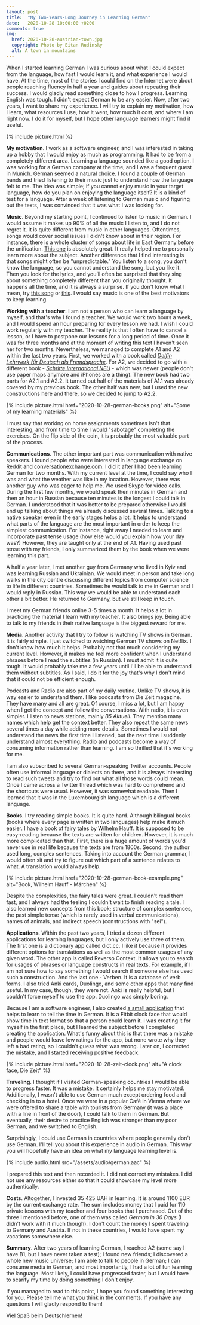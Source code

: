 ```yaml
---
layout: post
title:  "My Two-Years-Long Journey in Learning German"
date:   2020-10-28 10:00:00 +0200
comments: true
img:
  href: 2020-10-28-austrian-town.jpg
  copyright: Photo by Eitan Rudinsky
  alt: A town in mountains
---
```

When I started learning German I was curious about what I could expect from
the language, how fast I would learn it, and what experience I would have.
At the time, most of the stories I could find on the Internet were about people
reaching fluency in half a year and guides about repeating their success.
I would gladly read something close to how I progress. Learning English was
tough. I didn't expect German to be any easier. Now, after two years, I want to
share my experience. I will try to explain my motivation, how I learn, what
resources I use, how it went, how much it cost, and where I am right now. I do
it for myself, but I hope other language learners might find it useful.

{% include picture.html %}

**My motivation**. I work as a software engineer, and I was interested in
taking up a hobby that I would enjoy as much as programming. It had to be from
a completely different area. Learning a language sounded like a good option.
I was working for a German company at the time, and I was a frequent guest
in Munich. German seemed a natural choice. I found a couple of German bands
and tried listening to their music just to understand how the language felt
to me. The idea was simple; if you cannot enjoy music in your target language,
how do you plan on enjoying the language itself? It is a kind of test for a
language. After a week of listening to German music and figuring out the
texts, I was convinced that it was what I was looking for.

**Music**. Beyond my starting point, I continued to listen to music in German.
I would assume it makes up 90% of all the music I listen to, and I do not
regret it. It is quite different from music in other languages. Oftentimes,
songs would cover social issues I didn't know about in their region. For
instance, there is a whole cluster of songs about life in East Germany before
the unification. [This one](https://www.youtube.com/watch?v=UIE8uHNUeRA)
is absolutely great. It really helped me to personally learn more about the
subject. Another difference that I find interesting is that songs might often
be "unpredictable." You listen to a song, you don't know the language, so you
cannot understand the song, but you like it. Then you look for the lyrics, and
you’ll often be surprised that they sing about something completely different
than you originally thought. It happens all the time, and it is always
a surprise. If you don't know what I mean, try 
[this song](https://www.youtube.com/watch?v=wkv64uLyEN0) or
[this](https://www.youtube.com/watch?v=xREl_68O-mw). I would say
music is one of the best motivators to keep learning.

**Working with a teacher**. I am not a person who can learn a language by
myself, and that's why I found a teacher. We would work two hours a week, and
I would spend an hour preparing for every lesson we had. I wish I could work
regularly with my teacher. The reality is that I often have to cancel a
lesson, or I have to postpone our lessons for a long period of time. Once it 
was for three months and at the moment of writing this text I haven't seen her
for two months. Nevertheless, we managed to complete A1 and A2 within the last
two years. First, we worked with a book called
[*Delfin Lehrwerk für Deutsch als Fremdsprache*](https://shop.hueber.de/en/sprache-unterrichten/deutsch-als-fremdsprache-daf-daz/lehrwerk/delfin-3bdg-ausg-teil-1.html).
For A2, we decided to go with a different book - 
[*Schritte International NEU*](https://shop.hueber.de/en/schritte-int-neu-4-kb-ab-cd-z-ab.html) -
which was newer (people don't use paper maps anymore and iPhones are a thing).
The new book had two parts for A2.1 and A2.2. It turned out half of the materials
of A1.1 was already covered by my previous book. The other half was new, but
I used the new constructions here and there, so we decided to jump to A2.2.
                                                    
{% 
  include picture.html 
  href="2020-10-28-german-books.png" 
  alt="Some of my learning materials"
%}

I must say that working on home assignments sometimes isn't that interesting,
and from time to time I would "sabotage" completing the exercises. On the
flip side of the coin, it is probably the most valuable part of the process.

**Communications**. The other important part was communication with
native speakers. I found people who were interested in language exchange
on Reddit and [conversationexchange.com](https://conversationexchange.com).
I did it after I had been learning German for two months. With my current
level at the time, I could say who I was and what the weather was like in my
location. However, there was another guy who was eager to help me. We used
Skype for video calls. During the first few months, we would speak then minutes
in German and then an hour in Russian because ten minutes is the longest I
could talk in German. I understood that it was better to be prepared otherwise
I would end up talking about things we already discussed several times.
Talking to a native speaker even in the early stages helps a lot. It helps to
understand what parts of the language are the most important in order to keep
the simplest communication. For instance, right away I needed to learn and
incorporate past tense usage (how else would you explain how your day was?)
However, they are taught only at the end of A1. Having used past tense with my
friends, I only summarized them by the book when we were learning this part.

A half a year later, I met another guy from Germany who lived in Kyiv
and was learning Russian and Ukrainian. We would meet in person and take
long walks in the city centre discussing different topics from computer
science to life in different countries. Sometimes he would talk to me in
German and I would reply in Russian. This way we would be able to understand
each other a bit better. He returned to Germany, but we still keep in touch.

I meet my German friends online 3-5 times a month. It helps a lot in
practicing the material I learn with my teacher. It also brings joy. Being
able to talk to my friends in their native language is the biggest
reward for me.

**Media**. Another activity that I try to follow is watching TV shows in
German. It is fairly simple. I just switched to watching German TV shows
on Netflix. I don't know how much it helps. Probably not that much
considering my current level. However, it makes me feel more confident
when I understand phrases before I read the subtitles (in Russian). I must
admit it is quite tough. It would probably take me a few years until I'll
be able to understand them without subtitles. As I said, I do it for the
joy that's why I don't mind that it could not be efficient enough.

Podcasts and Radio are also part of my daily routine. Unlike TV shows,
it is way easier to understand them. I like podcasts from Die Zeit magazine.
They have many and all are great. Of course, I miss a lot, but I am happy
when I get the concept and follow the conversations. With radio, it is even
simpler. I listen to news stations, mainly *B5 Aktuell*. They mention many
names which help get the context better. They also repeat the same news
several times a day while adding more details. Sometimes I would not understand
the news the first time I listened, but the next time I suddenly understand
almost everything. Radio and podcasts become a way of consuming information
rather than learning. I am so thrilled that it's working for me.

I am also subscribed to several German-speaking Twitter accounts. People
often use informal language or dialects on there, and it is always interesting
to read such tweets and try to find out what all those words could mean. Once
I came across a Twitter thread which was hard to comprehend and the shortcuts
were usual. However, it was somewhat readable. Then I learned that it was in
the Luxembourgish language which is a different language.

**Books**. I try reading simple books. It is quite hard. Although bilingual
books (books where every page is written in two languages) help make it much
easier. I have a book of fairy tales by Wilhelm Hauff. It is supposed to be
easy-reading because the texts are written for children. However, it is much
more complicated than that. First, there is a huge amount of words you'd never
use in real life because the texts are from 1800s. Second, the author used long,
complex sentences. Taking into account the German grammar, I would often sit
and try to figure out which part of a sentence relates to what. A translation
would always help.

{% 
  include picture.html 
  href="2020-10-28-german-book-example.png" 
  alt="Book, Wilhelm Hauff - Märchen"
%}

Despite the complexities, the fairy tales
were great. I couldn't read them fast, and I always had the feeling
I couldn't wait to finish reading a tale. I also learned new concepts
from this book; structure of complex sentences, the past simple tense
(which is rarely used in verbal communications), names of animals,
and indirect speech (constructions with "sei").

**Applications**. Within the past two years, I tried a dozen different
applications for learning languages, but I only actively use three of
them. The first one is a dictionary app called dict.cc. I like
it because it provides different options for translations as well
as the most common usages of any given word. The other app is called
Reverso Context. It allows you to search for usages of phrases or
language constructs in real texts. For example, if I am not sure how to say
something I would search if someone else has used such a construction.
And the last one - Verben. It is a database of verb forms.
I also tried Anki cards, Duolingo, and some
other apps that many find useful. In my case, though, they were not.
Anki is really helpful, but I couldn't force myself to use the app.
Duolingo was simply boring. 

Because I am a software engineer, I also created 
[a small application](https://github.com/shpota/zeit)
that helps to learn to tell the time in German. It is a Fitbit clock face
that would show time in text format so that a person could learn it.
I was creating it for myself in the first place, but I learned the
subject before I completed creating the application. What's funny about this
is that there was a mistake and people would leave low ratings for the app, but
none wrote why they left a bad rating, so I couldn't guess what
was wrong. Later on, I corrected the mistake, and I started receiving
positive feedback.

{% 
  include picture.html 
  href="2020-10-28-zeit-clock.png" 
  alt="A clock face, Die Zeit"
%}

**Traveling**. I thought if I visited German-speaking countries I would be
able to progress faster. It was a mistake. It certainly helps me stay motivated.
Additionally, I wasn't able to use German much except ordering food and
checking in to a hotel. Once we were in a popular Café in Vienna where we were
offered to share a table with tourists from Germany (it was a place with a line
in front of the door), I could talk to them in German. But eventually, their
desire to practice English was stronger than my poor German, and we switched
to English.

Surprisingly, I could use German in countries where people generally don't
use German. I'll tell you about this experience in audio in German. This way
you will hopefully have an idea on what my language learning level is.

{% include audio.html src="/assets/audio/german.aac" %}

I prepared this text and then recorded it. I did not correct my mistakes.
I did not use any resources either so that it could showcase my level more
authentically.

**Costs**. Altogether, I invested 35 425 UAH in learning. It is around 1100 EUR
by the current exchange rate. The sum includes money that I paid for
110 private lessons with my teacher and four books that I purchased.
Out of the three I mentioned before, one of them was called *German in 30 Days*
(I didn't work with it much though). I don't count the money I spent traveling
to Germany and Austria. If not in these countries, I would have spent my
vacations somewhere else.

**Summary**. After two years of learning German, I reached A2 (some say I
have B1, but I have never taken a test); I found new friends; I discovered
a whole new music universe; I am able to talk to people in German; I can
consume media in German, and most importantly, I had a lot of fun learning
the language. Most likely, I could have progressed faster, but I would
have to scarify my time by doing something I don't enjoy. 

If you managed to read to this point, I hope you found something interesting
for you. Please tell me what you think in the comments. If you have any
questions I will gladly respond to them!

Viel Spaß beim Deutschlernen!